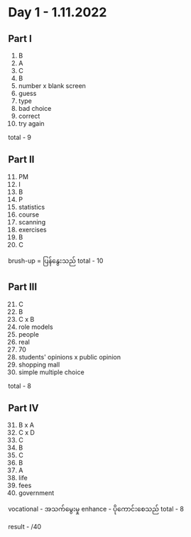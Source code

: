 # Day 1 - 1.11.2022

## Part I

1. B
2. A
3. C
4. B
5. number x blank screen
6. guess
7. type
8. bad choice
9. correct
10. try again

total - 9

## Part II

11. PM 
12. I
13. B
14. P
15. statistics
16. course
17. scanning
18. exercises
19. B
20. C

brush-up = ပြန်နွေးသည်
total - 10

## Part III

21. C
22. B
23. C x B
24. role models
25. people
26. real
27. 70
28. students' opinions x public opinion
29. shopping mall
30. simple multiple choice

total - 8

## Part IV

31. B x A
32. C  x D
33. C
34. B
35. C
36. B
37. A
38. life
39. fees
40. government

vocational - အသက်မွေးမှု
enhance - ပိုကောင်းစေသည်
total - 8

result - /40